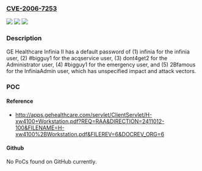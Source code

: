 ### [CVE-2006-7253](https://cve.mitre.org/cgi-bin/cvename.cgi?name=CVE-2006-7253)
![](https://img.shields.io/static/v1?label=Product&message=n%2Fa&color=blue)
![](https://img.shields.io/static/v1?label=Version&message=n%2Fa&color=blue)
![](https://img.shields.io/static/v1?label=Vulnerability&message=n%2Fa&color=brighgreen)

### Description

GE Healthcare Infinia II has a default password of (1) infinia for the infinia user, (2) #bigguy1 for the acqservice user, (3) dont4get2 for the Administrator user, (4) #bigguy1 for the emergency user, and (5) 2Bfamous for the InfiniaAdmin user, which has unspecified impact and attack vectors.

### POC

#### Reference
- http://apps.gehealthcare.com/servlet/ClientServlet/H-xw4100+Workstation.pdf?REQ=RAA&DIRECTION=2411012-100&FILENAME=H-xw4100%2BWorkstation.pdf&FILEREV=6&DOCREV_ORG=6

#### Github
No PoCs found on GitHub currently.

